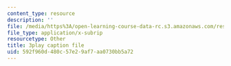 ```yaml
---
content_type: resource
description: ''
file: /media/https%3A/open-learning-course-data-rc.s3.amazonaws.com/res-8-007-cosmic-origin-of-the-chemical-elements-fall-2019/592f960d480c57e29af7aa0730bb5a72_SwW1K7Dibc8.vtt
file_type: application/x-subrip
resourcetype: Other
title: 3play caption file
uid: 592f960d-480c-57e2-9af7-aa0730bb5a72
---
```

